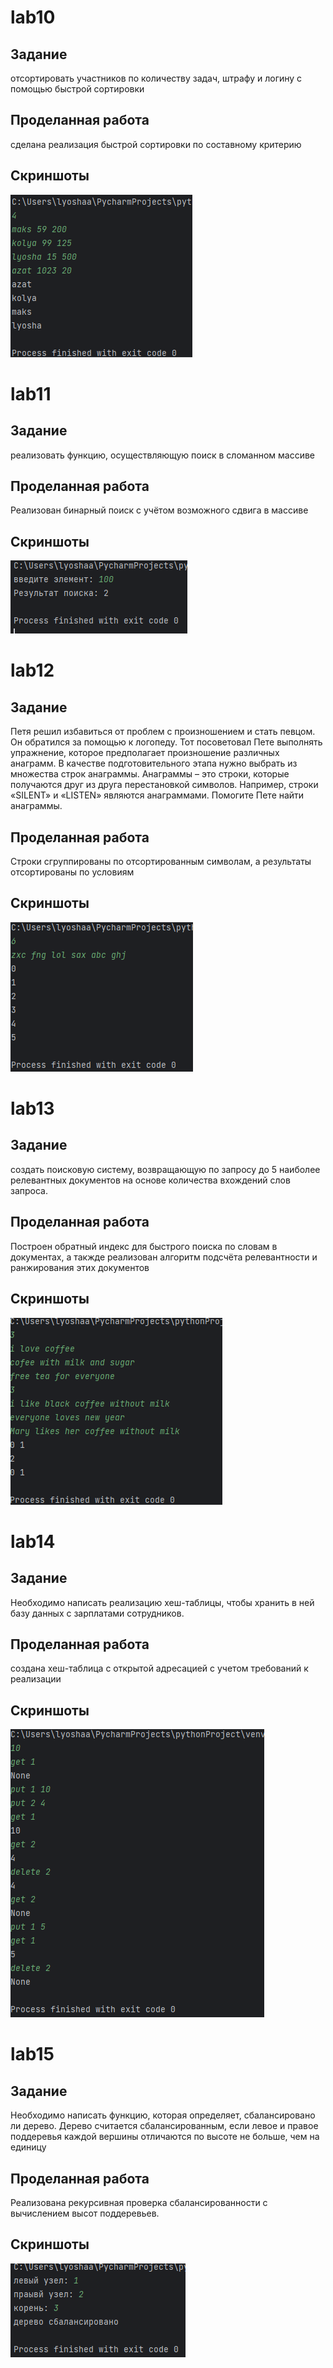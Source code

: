# lab10

## Задание
отсортировать участников по количеству задач, штрафу и логину с помощью быстрой сортировки

## Проделанная работа
сделана реализация быстрой сортировки по составному критерию

## Скриншоты

![результат lab10](lab10res.png)

# lab11

## Задание
реализовать функцию, осуществляющую поиск в сломанном массиве

## Проделанная работа
Реализован бинарный поиск с учётом возможного сдвига в массиве

## Скриншоты

![результат lab11](lab11res.png)

# lab12

## Задание
Петя решил избавиться от проблем с произношением и стать певцом. Он обратился за помощью к логопеду. Тот посоветовал Пете выполнять упражнение, которое предполагает произношение различных анаграмм. В качестве подготовительного этапа нужно выбрать из множества строк анаграммы. Анаграммы – это строки, которые получаются друг из друга перестановкой символов. Например, строки «SILENT» и «LISTEN» являются анаграммами. Помогите Пете найти анаграммы.

## Проделанная работа
Строки сгруппированы по отсортированным символам, а результаты отсортированы по условиям

## Скриншоты

![результат lab12](lab12res.png)
# lab13

## Задание  
создать поисковую систему, возвращающую по запросу до 5 наиболее релевантных документов на основе количества вхождений слов запроса.

## Проделанная работа  
Построен обратный индекс для быстрого поиска по словам в документах, а такжде реализован алгоритм подсчёта релевантности и ранжирования этих документов

## Скриншоты  

![результат lab13](lab13res.png)

# lab14

## Задание
Необходимо написать реализацию хеш-таблицы, чтобы хранить в ней базу данных с зарплатами сотрудников.

## Проделанная работа
создана хеш-таблица с открытой адресацией с учетом требований к реализации

## Скриншоты

![результат lab14](lab14res.png)

# lab15

## Задание
Необходимо написать функцию, которая определяет, сбалансировано ли дерево. Дерево считается сбалансированным, если левое и правое поддеревья каждой вершины отличаются по высоте не больше, чем на единицу

## Проделанная работа
Реализована рекурсивная проверка сбалансированности с вычислением высот поддеревьев.

## Скриншоты

![результат lab15](lab15res.png)
